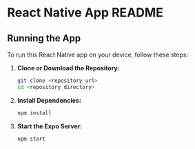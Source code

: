 # React Native App README

## Running the App

To run this React Native app on your device, follow these steps:

1. **Clone or Download the Repository:**
   ```bash
   git clone <repository_url>
   cd <repository_directory>

2. **Install Dependencies:**
    ```bash
    npm install

3. **Start the Expo Server:**
    ```bash
    npm start
